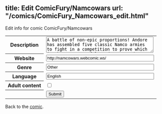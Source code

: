 title: Edit ComicFury/Namcowars
url: "/comics/ComicFury_Namcowars_edit.html"
---
Edit info for comic ComicFury/Namcowars

<form name="comic" action="http://gaepostmail.appspot.com/comic/" method="post">
<table class="comicinfo">
<tr>
<th>Description</th><td><textarea name="description" cols="40" rows="3">A battle of non-epic proportions! Andore has assembled five classic Namco armies to fight in a competition to prove which is the most powerful! Updates Tuesdays.</textarea></td>
</tr>
<tr>
<th>Website</th><td><input type="text" name="url" value="http://namcowars.webcomic.ws/" size="40"/></td>
</tr>
<tr>
<th>Genre</th><td><input type="text" name="genre" value="Other" size="40"/></td>
</tr>
<tr>
<th>Language</th><td><input type="text" name="language" value="English" size="40"/></td>
</tr>
<tr>
<th>Adult content</th><td><input type="checkbox" name="adult" value="adult" /></td>
</tr>
<tr>
<th></th><td>
<input type="hidden" name="comic" value="ComicFury_Namcowars" />
<input type="submit" name="submit" value="Submit" />
</td>
</tr>
</table>
</form>

Back to the [comic](ComicFury_Namcowars.html).
